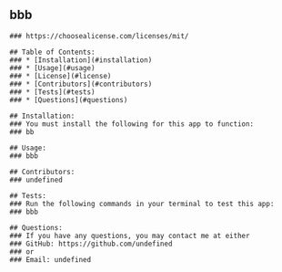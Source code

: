 ## bbb

    ### https://choosealicense.com/licenses/mit/
  
    ## Table of Contents:
    ### * [Installation](#installation)
    ### * [Usage](#usage)
    ### * [License](#license)
    ### * [Contributors](#contributors)
    ### * [Tests](#tests)
    ### * [Questions](#questions)
  
    ## Installation:
    ### You must install the following for this app to function:
    ### bb
  
    ## Usage:
    ### bbb
  
    ## Contributors:
    ### undefined
  
    ## Tests:
    ### Run the following commands in your terminal to test this app:
    ### bbb
  
    ## Questions:
    ### If you have any questions, you may contact me at either
    ### GitHub: https://github.com/undefined
    ### or
    ### Email: undefined
  
  